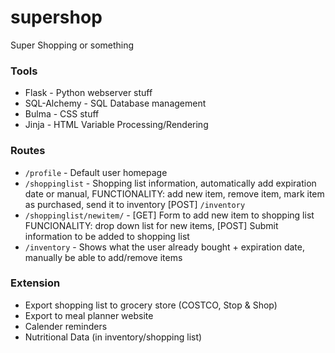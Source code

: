 # supershop
Super Shopping or something

### Tools
- Flask - Python webserver stuff
- SQL-Alchemy - SQL Database management
- Bulma - CSS stuff
- Jinja - HTML Variable Processing/Rendering

### Routes
- `/profile` - Default user homepage
- `/shoppinglist` - Shopping list information, automatically add expiration date or manual, FUNCTIONALITY: add new item, remove item, mark item as purchased, send it to inventory [POST] `/inventory`
- `/shoppinglist/newitem/` - [GET] Form to add new item to shopping list FUNCIONALITY: drop down list for new items, [POST] Submit information to be added to shopping list
- `/inventory` - Shows what the user already bought + expiration date, manually be able to add/remove items 

### Extension
- Export shopping list to grocery store (COSTCO, Stop & Shop)
- Export to meal planner website
- Calender reminders
- Nutritional Data (in inventory/shopping list)
